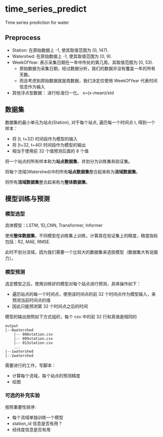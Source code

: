 # time_series_predict
Time  series prediction for water

## Preprocess
- Station: 在原始数据上 -1, 使其取值范围为 [0, 147).
- Watershed: 在原始数据上 -1, 使其取值范围为 [0, 9).
- WeekOfYear: 表示采集日期在一年中所处的第几周，其取值范围为 [0, 53).
  - 原始数据为采集日期，经过数据分析，我们的数据并没有覆盖一年的所有天数。
  - 而且考虑到原始数据就是周数据，我们决定仅使用 WeekOfYear 代表时间信息作为输入
- 其他浮点型数据： 进行标准归一化。 x=(x-mean)/std

## 数据集
数据集的最小单元为站点(Station), 对于每个站点, 遍历每一个时间点 t, 得到一个样本：
- 将 [t, t+32) 时间段作为模型的输入
- 将 [t+32, t+40) 时间段作为模型的输出
- 相当于使用前 32 个值预测后面的 8 个值

将一个站点的所有样本称为**站点数据集**，并划分为训练集和验证集。

将每个流域(Watershed)中的所有**站点数据集**整合起来称为**流域数据集**。

将所有**流域数据集**整合起来称为**整体数据集**。


## 模型训练与预测

### 模型选型
具体模型：LSTM, 1D_CNN, Transformer, Informer

使用**整体数据集**，不同模型在训练集上训练，计算其在验证集上的精度，精度指标包括：R2, MAE, RMSE.

此时不划分流域，因为我们需要一个比较大的数据集来选拔模型（数据集大有说服力）。

### 模型预测

选定模型之后，使用训练好的模型对每个站点进行预测，具体操作如下：
- 遍历站点的每一个时间点，使用该时间点的前 32 个时间点作为模型输入，来预测当前时间点的值
- 因此只能预测第 32 个时间点之后的时间

模型的输出按照如下方式组织，每个 csv 中的前 32 行和真值是相同的

```angular2html
output
|--0watershed
    |-- 008station.csv
    |-- 009station.csv
    |-- 013station.csv
    ...
|--1watershed
|--2watershed

```

需要进行的工作，写脚本：
- 计算每个流域，每个站点的预测精度
- 绘图


### 可选的补充实验

按照重要性排序:
- 每个流域单独训练一个模型
- station_id 信息是否有用？
- 经纬度信息是否有用




